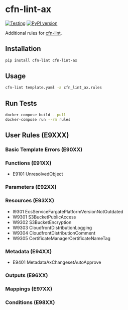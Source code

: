 cfn-lint-ax
===========

[![Testing](https://github.com/aexeagmbh/cfn-lint-rules/actions/workflows/tests.yml/badge.svg)](https://github.com/aexeagmbh/cfn-lint-rules/actions/workflows/tests.yml)
[![PyPI version](https://badge.fury.io/py/cfn-lint-ax.svg)](https://badge.fury.io/py/cfn-lint-ax)

Additional rules for [cfn-lint](https://github.com/aws-cloudformation/cfn-lint).

Installation
------------

```bash
pip install cfn-lint cfn-lint-ax
```


Usage
-----

```bash
cfn-lint template.yaml -a cfn_lint_ax.rules
```


Run Tests
---------
```bash
docker-compose build --pull
docker-compose run --rm rules
```


User Rules (E9XXX)
------------------

### Basic Template Errors (E90XX)

### Functions (E91XX)
* E9101 UnresolvedObject

### Parameters (E92XX)

### Resources (E93XX)
* I9301 EcsServiceFargatePlatformVersionNotOutdated
* W9301 S3BucketPublicAccess
* W9302 S3BucketEncryption
* W9303 CloudfrontDistributionLogging
* W9304 CloudfrontDistributionComment
* W9305 CertificateManagerCertificateNameTag

### Metadata (E94XX)
* E9401 MetadataAxChangesetAutoApprove

### Outputs (E96XX)

### Mappings (E97XX)

### Conditions (E98XX)
